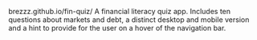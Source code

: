 brezzz.github.io/fin-quiz/
A financial literacy quiz app. Includes ten questions about markets and debt, a distinct 
desktop and mobile version and a hint to provide for the user on a hover of the navigation bar.
